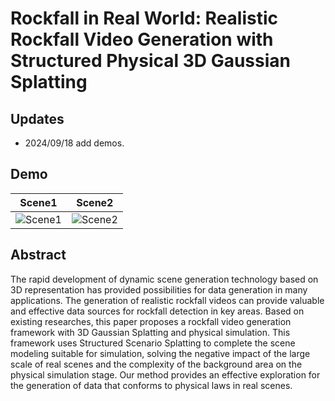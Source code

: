 # Rockfall in Real World: Realistic Rockfall Video Generation with Structured Physical 3D Gaussian Splatting

## Updates
- 2024/09/18 add demos.

## Demo
|  Scene1   | Scene2  |
|  ----  | ----  |
| ![Scene1](https://github.com/user-attachments/assets/4202c8a2-efa7-4cb7-8c97-2202b5dcdf65)  | ![Scene2](https://github.com/user-attachments/assets/48b11b62-7c4c-4dff-845a-cfa9b7672842) |

## Abstract
The rapid development of dynamic scene generation technology based on 3D representation has provided possibilities for data generation in many applications.
The generation of realistic rockfall videos can provide valuable and effective data sources for rockfall detection in key areas.
Based on existing researches, this paper proposes a rockfall video generation framework with 3D Gaussian Splatting and physical simulation.
This framework uses Structured Scenario Splatting to complete the scene modeling suitable for simulation, solving the negative impact of the large scale of real scenes and the complexity of the background area on the physical simulation stage.
Our method provides an effective exploration for the generation of data that conforms to physical laws in real scenes.

